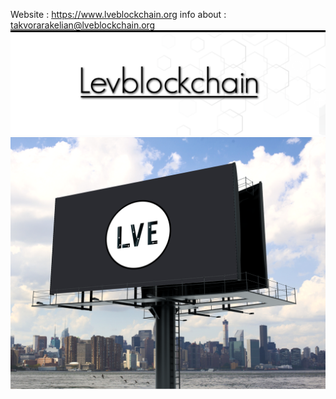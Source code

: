 Website : https://www.lveblockchain.org  info about : takvorarakelian@lveblockchain.org
![alt](https://github.com/Levblockchain/arakelian_takvor/blob/master/TWITTER-COVER.png)
![alt](https://github.com/Levblockchain/arakelian_takvor/blob/master/billboard-mockup-4.png)
